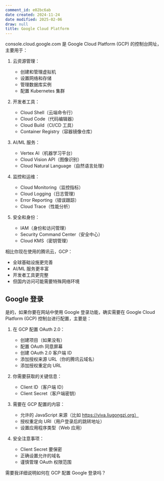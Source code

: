 ```yaml
---
comment_id: e02bc6ab
date created: 2024-11-24
date modified: 2025-02-06
draw: null
title: Google Cloud Platform
---
```

console.cloud.google.com 是 Google Cloud Platform (GCP) 的控制台网址，主要用于：

1. 云资源管理：
   - 创建和管理虚拟机
   - 设置网络和存储
   - 管理数据库实例
   - 配置 Kubernetes 集群

2. 开发者工具：
   - Cloud Shell（云端命令行）
   - Cloud Code（代码编辑器）
   - Cloud Build（CI/CD 工具）
   - Container Registry（容器镜像仓库）

3. AI/ML 服务：
   - Vertex AI（机器学习平台）
   - Cloud Vision API（图像识别）
   - Cloud Natural Language（自然语言处理）

4. 监控和运维：
   - Cloud Monitoring（监控指标）
   - Cloud Logging（日志管理）
   - Error Reporting（错误跟踪）
   - Cloud Trace（性能分析）

5. 安全和身份：
   - IAM（身份和访问管理）
   - Security Command Center（安全中心）
   - Cloud KMS（密钥管理）

相比你现在使用的腾讯云，GCP：

- 全球基础设施更完善
- AI/ML 服务更丰富
- 开发者工具更完整
- 但国内访问可能需要特殊网络环境

## Google 登录

是的，如果你要在网站中使用 Google 登录功能，确实需要在 Google Cloud Platform (GCP) 控制台进行配置，主要是：

1. 在 GCP 配置 OAuth 2.0：
   - 创建项目（如果没有）
   - 配置 OAuth 同意屏幕
   - 创建 OAuth 2.0 客户端 ID
   - 添加授权来源 URL（你的腾讯云域名）
   - 添加授权重定向 URL

2. 你需要获取的关键信息：
   - Client ID（客户端 ID）
   - Client Secret（客户端密钥）
   
3. 需要在 GCP 配置的内容：
   - 允许的 JavaScript 来源（比如 https://viva.liugongzi.org）
   - 授权重定向 URI（用户登录后的跳转地址）
   - 设置应用程序类型（Web 应用）

4. 安全注意事项：
   - Client Secret 要保密
   - 正确设置允许的域名
   - 谨慎管理 OAuth 权限范围

需要我详细说明如何在 GCP 配置 Google 登录吗？
